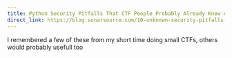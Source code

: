 ```yaml
---
title: Python Security Pitfalls That CTF People Probably Already Knew About
direct_link: https://blog.sonarsource.com/10-unknown-security-pitfalls-for-python
---
```


I remembered a few of these from my short time doing small CTFs, others would probably usefull too
